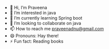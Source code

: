 - 👋 Hi, I’m Praveena
- 👀 I’m interested in java
- 🌱 I’m currently learning Spring boot
- 💞️ I’m looking to collaborate on java
- 📫 How to reach me praveenadnu@gmail.com
- 😄 Pronouns: Hay there!
- ⚡ Fun fact:  Reading books

<!---
praveenadnu/praveenadnu is a ✨ special ✨ repository because its `README.md` (this file) appears on your GitHub profile.
You can click the Preview link to take a look at your changes.
--->
